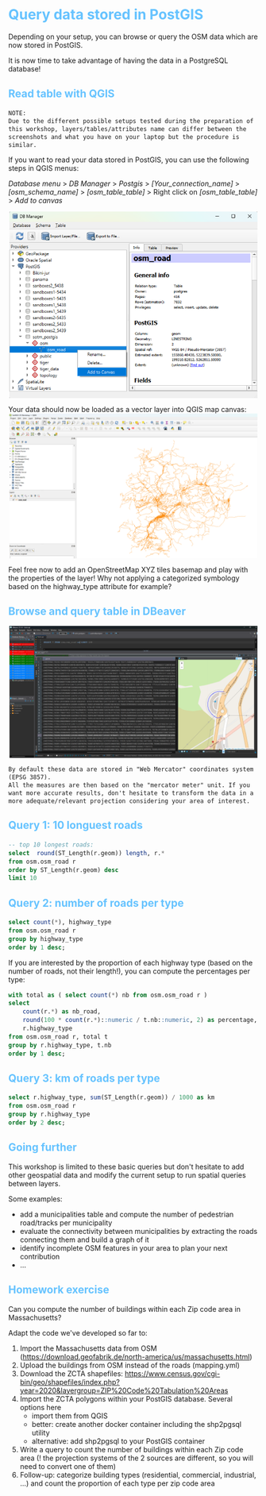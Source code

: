 
# <span style="color:#66C3FF">Query data stored in PostGIS<span>

Depending on your setup, you can browse or query the OSM data which are now stored in PostGIS.

It is now time to take advantage of having the data in a PostgreSQL database!


## <span style="color:#66C3FF">Read table with QGIS<span>
```{note}
NOTE:
Due to the different possible setups tested during the preparation of this workshop, layers/tables/attributes name can differ between the screenshots and what you have on your laptop but the procedure is similar.
```

If you want to read your data stored in PostGIS, you can use the following steps in QGIS menus:

_Database menu_ > _DB Manager_ > _Postgis_ > _[Your_connection_name]_ > _[osm_schema_name]_ > _[osm_table_table]_ > Right click on _[osm_table_table]_ > _Add to canvas_

<img src="../figures/qgis_read_postgis.png" alt="QGIS Read PostGIS" width="500" style="display: block; margin: 0 auto">


Your data should now be loaded as a vector layer into QGIS map canvas:
<img src="../figures/qgis_read_postgis_2.png" alt="QGIS Read PostGIS - 2/2" width="500" style="display: block; margin: 0 auto">

Feel free now to add an OpenStreetMap XYZ tiles basemap and play with the properties of the layer!
Why not applying a categorized symbology based on the highway_type attribute for example?

## <span style="color:#66C3FF">Browse and query table in DBeaver<span>

<img src="../figures/dbeaver_browse_data.png" alt="DBeaver Data Browsing" width="500" style="display: block; margin: 0 auto">



```{warning}
By default these data are stored in "Web Mercator" coordinates system (EPSG 3857).
All the measures are then based on the "mercator meter" unit. If you want more accurate results, don't hesitate to transform the data in a more adequate/relevant projection considering your area of interest.
```

## <span style="color:#66C3FF">Query 1: 10 longuest roads<span>

```sql
-- top 10 longest roads:
select  round(ST_Length(r.geom)) length, r.*
from osm.osm_road r
order by ST_Length(r.geom) desc 
limit 10
```

## <span style="color:#66C3FF">Query 2: number of roads per type<span>

```sql
select count(*), highway_type 
from osm.osm_road r
group by highway_type
order by 1 desc;
```


If you are interested by the proportion of each highway type (based on the number of roads, not their length!), you can compute the percentages per type:
```sql
with total as ( select count(*) nb from osm.osm_road r )
select 
	count(r.*) as nb_road, 
	round(100 * count(r.*)::numeric / t.nb::numeric, 2) as percentage, 
	r.highway_type 
from osm.osm_road r, total t
group by r.highway_type, t.nb
order by 1 desc; 
```

## <span style="color:#66C3FF">Query 3: km of roads per type<span>

```sql
select r.highway_type, sum(ST_Length(r.geom)) / 1000 as km
from osm.osm_road r
group by r.highway_type
order by 2 desc;
```

## <span style="color:#66C3FF">Going further<span>

This workshop is limited to these basic queries but don't hesitate to add other geospatial data and modify the current setup to run spatial queries between layers.

Some examples:

- add a municipalities table and compute the number of pedestrian road/tracks per municipality
- evaluate the connectivity between municipalities by extracting the roads connecting them and build a graph of it
- identify incomplete OSM features in your area to plan your next contribution
- ...


## <span style="color:#66C3FF">Homework exercise<span>
Can you compute the number of buildings within each Zip code area in Massachusetts?

Adapt the code we've developed so far to:

1. Import the Massachusetts data from OSM (<a href="https://download.geofabrik.de/north-america/us/massachusetts.html">https://download.geofabrik.de/north-america/us/massachusetts.html</a>)
2. Upload the buildings from OSM instead of the roads (mapping.yml)
3. Download the ZCTA shapefiles: <a href="https://www.census.gov/cgi-bin/geo/shapefiles/index.php?year=2020&layergroup=ZIP%20Code%20Tabulation%20Areas">https://www.census.gov/cgi-bin/geo/shapefiles/index.php?year=2020&layergroup=ZIP%20Code%20Tabulation%20Areas</a>
4. Import the ZCTA polygons within your PostGIS database. Several options here
	- import them from QGIS
	- better: create another docker container including the shp2pgsql utility
	- alternative: add shp2pgsql to your PostGIS container
5. Write a query to count the number of buildings within each Zip code area (! the projection systems of the 2 sources are different, so you will need to convert one of them)
6. Follow-up: categorize building types (residential, commercial, industrial, ...) and count the proportion of each type per zip code area

